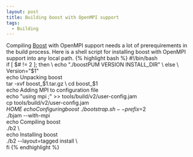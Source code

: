 ```yaml
---
layout: post
title: Building boost with OpenMPI support
tags:
  - Building
---
```

Compiling [Boost](http://www.boost.org/) with OpenMPI support needs a lot of prerequirements in the build process. Here is a shell script for installing boost with OpenMPI support into any local path.
{% highlight bash %}
#!/bin/bash \
if [ $# != 2 ]; then \
	echo "./boostPUM VERSION INSTALL_DIR" \
else \
	Version="$1" \
	echo Unpacking boost \
	tar -xvf boost_$1.tar.gz \
        cd boost_$1 \
	echo Adding MPI to configuration file \
	echo "using mpi ;" >> tools/build/v2/user-config.jam \
	cp tools/build/v2/user-config.jam $HOME \
	echo Configuring boost \
 	./bootstrap.sh --prefix=$2 \
	./bjam --with-mpi \
	echo Compiling boost \
	./b2 \	
	echo Installing boost \
	./b2 --layout=tagged install \	
fi 
{% endhighlight %}
